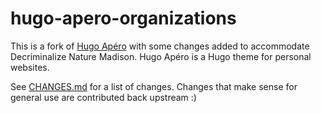 # hugo-apero-organizations

This is a fork of [Hugo Apéro](https://github.com/hugo-apero/hugo-apero) with some changes added to accommodate Decriminalize Nature Madison. Hugo Apéro is a Hugo theme for personal websites.

See [CHANGES.md](CHANGES.md) for a list of changes. Changes that make sense for general use are contributed back upstream :)

